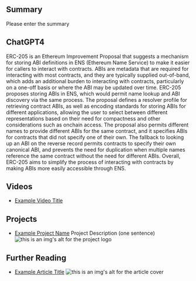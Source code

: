 ## Summary

Please enter the summary

## ChatGPT4

ERC-205 is an Ethereum Improvement Proposal that suggests a mechanism for storing ABI definitions in ENS (Ethereum Name Service) to make it easier for callers to interact with contracts. ABIs are metadata that are required for interacting with most contracts, and they are typically supplied out-of-band, which adds an additional burden to interacting with contracts, particularly on a one-off basis or where the ABI may be updated over time. ERC-205 proposes storing ABIs in ENS, which would permit name lookup and ABI discovery via the same process. The proposal defines a resolver profile for retrieving contract ABIs, as well as encoding standards for storing ABIs for different applications, allowing the user to select between different representations based on their need for compactness and other considerations such as onchain access. The proposal also permits different names to provide different ABIs for the same contract, and it specifies ABIs for contracts that did not specify one of their own. The fallback to looking up an ABI on the reverse record permits contracts to specify their own canonical ABI, and prevents the need for duplication when multiple names reference the same contract without the need for different ABIs. Overall, ERC-205 aims to simplify the process of interacting with contracts by making ABIs more easily accessible through ENS.

## Videos

- [Example Video Title](https://www.youtube.com/watch?v=TDGq4aeevgY)

## Projects

- [Example Project Name](https://xxxx.xxx/xxxxx) Project Description (one sentence) ![this is an img's alt for the project logo](https://xxxx.xxx/project-logo.xxx)

## Further Reading

- [Example Article Title](https://xxxx.xxx/xxxxx) ![this is an img's alt for the article cover](https://xxxx.xxx/article-cover.xxx)
